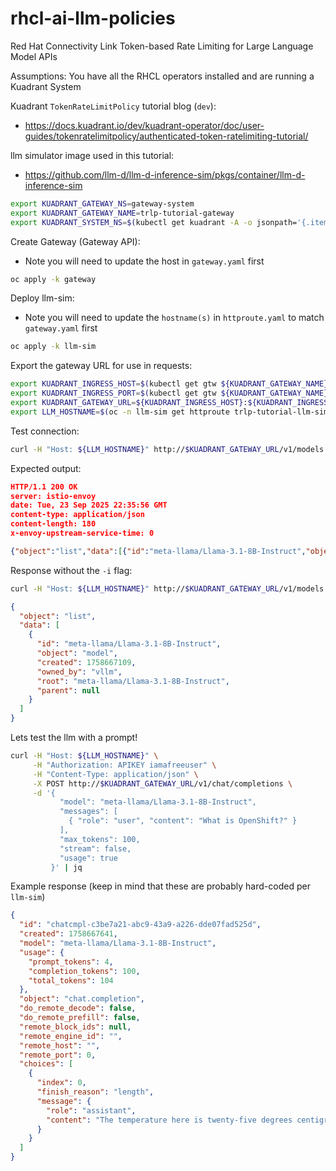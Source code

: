 # rhcl-ai-llm-policies
Red Hat Connectivity Link Token-based Rate Limiting for Large Language Model APIs

Assumptions: You have all the RHCL operators installed and are running a Kuadrant System

Kuadrant `TokenRateLimitPolicy` tutorial blog (`dev`):
- https://docs.kuadrant.io/dev/kuadrant-operator/doc/user-guides/tokenratelimitpolicy/authenticated-token-ratelimiting-tutorial/

llm simulator image used in this tutorial:
- https://github.com/llm-d/llm-d-inference-sim/pkgs/container/llm-d-inference-sim

```sh
export KUADRANT_GATEWAY_NS=gateway-system
export KUADRANT_GATEWAY_NAME=trlp-tutorial-gateway
export KUADRANT_SYSTEM_NS=$(kubectl get kuadrant -A -o jsonpath='{.items[0].metadata.namespace}')
```
Create Gateway (Gateway API):
- Note you will need to update the host in `gateway.yaml` first
```sh
oc apply -k gateway  
```

Deploy llm-sim:
- Note you will need to update the `hostname(s)` in `httproute.yaml` to match `gateway.yaml` first
```sh
oc apply -k llm-sim     
```

Export the gateway URL for use in requests:
```sh
export KUADRANT_INGRESS_HOST=$(kubectl get gtw ${KUADRANT_GATEWAY_NAME} -n ${KUADRANT_GATEWAY_NS} -o jsonpath='{.status.addresses[0].value}')
export KUADRANT_INGRESS_PORT=$(kubectl get gtw ${KUADRANT_GATEWAY_NAME} -n ${KUADRANT_GATEWAY_NS} -o jsonpath='{.spec.listeners[?(@.name=="http")].port}')
export KUADRANT_GATEWAY_URL=${KUADRANT_INGRESS_HOST}:${KUADRANT_INGRESS_PORT}
export LLM_HOSTNAME=$(oc -n llm-sim get httproute trlp-tutorial-llm-sim -o jsonpath='{.spec.hostnames[0]}{"\n"}')
```

Test connection:
```sh
curl -H "Host: ${LLM_HOSTNAME}" http://$KUADRANT_GATEWAY_URL/v1/models -i
```
Expected output:
```json
HTTP/1.1 200 OK
server: istio-envoy
date: Tue, 23 Sep 2025 22:35:56 GMT
content-type: application/json
content-length: 180
x-envoy-upstream-service-time: 0

{"object":"list","data":[{"id":"meta-llama/Llama-3.1-8B-Instruct","object":"model","created":1758666957,"owned_by":"vllm","root":"meta-llama/Llama-3.1-8B-Instruct","parent":null}]}
```

Response without the `-i` flag:
```sh
curl -H "Host: ${LLM_HOSTNAME}" http://$KUADRANT_GATEWAY_URL/v1/models | jq
```

```json
{
  "object": "list",
  "data": [
    {
      "id": "meta-llama/Llama-3.1-8B-Instruct",
      "object": "model",
      "created": 1758667109,
      "owned_by": "vllm",
      "root": "meta-llama/Llama-3.1-8B-Instruct",
      "parent": null
    }
  ]
}
```

Lets test the llm with a prompt!
```sh
curl -H "Host: ${LLM_HOSTNAME}" \
     -H "Authorization: APIKEY iamafreeuser" \
     -H "Content-Type: application/json" \
     -X POST http://$KUADRANT_GATEWAY_URL/v1/chat/completions \
     -d '{
           "model": "meta-llama/Llama-3.1-8B-Instruct",
           "messages": [
             { "role": "user", "content": "What is OpenShift?" }
           ],
           "max_tokens": 100,
           "stream": false,
           "usage": true
         }' | jq
```

Example response (keep in mind that these are probably hard-coded per `llm-sim`)
```json
{
  "id": "chatcmpl-c3be7a21-abc9-43a9-a226-dde07fad525d",
  "created": 1758667641,
  "model": "meta-llama/Llama-3.1-8B-Instruct",
  "usage": {
    "prompt_tokens": 4,
    "completion_tokens": 100,
    "total_tokens": 104
  },
  "object": "chat.completion",
  "do_remote_decode": false,
  "do_remote_prefill": false,
  "remote_block_ids": null,
  "remote_engine_id": "",
  "remote_host": "",
  "remote_port": 0,
  "choices": [
    {
      "index": 0,
      "finish_reason": "length",
      "message": {
        "role": "assistant",
        "content": "The temperature here is twenty-five degrees centigrade. The temperature here is twenty-five degrees centigrade. Testing@, #testing 1$ ,2%,3^, [4&*5], 6~, 7-_ + (8 : 9) / \\ < > . The rest is silence.  Give a man a fish and you feed him for a day; teach a man to fish and you feed him for a lifetime Alas, poor Yorick! I knew him, Horatio: A "
      }
    }
  ]
}
```
